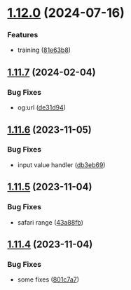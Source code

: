 # [1.12.0](https://github.com/petermihailov/metronome/compare/v1.11.7...v1.12.0) (2024-07-16)


### Features

* training ([81e63b8](https://github.com/petermihailov/metronome/commit/81e63b8bface50d7b74c6a852a85b39bae189020))



## [1.11.7](https://github.com/petermihailov/metronome/compare/v1.11.6...v1.11.7) (2024-02-04)


### Bug Fixes

* og:url ([de31d94](https://github.com/petermihailov/metronome/commit/de31d94e180ff64365a4a5752044f7f16847202e))



## [1.11.6](https://github.com/petermihailov/metronome/compare/v1.11.5...v1.11.6) (2023-11-05)


### Bug Fixes

* input value handler ([db3eb69](https://github.com/petermihailov/metronome/commit/db3eb69c0f3a46764f48c7aab1a760a30d4f4bd0))



## [1.11.5](https://github.com/petermihailov/metronome/compare/v1.11.4...v1.11.5) (2023-11-04)


### Bug Fixes

* safari range ([43a88fb](https://github.com/petermihailov/metronome/commit/43a88fb668949581d33d3746e55371760e067c85))



## [1.11.4](https://github.com/petermihailov/metronome/compare/v1.11.3...v1.11.4) (2023-11-04)


### Bug Fixes

* some fixes ([801c7a7](https://github.com/petermihailov/metronome/commit/801c7a72d9c77d5aafc804118fecca3f6161ba27))



